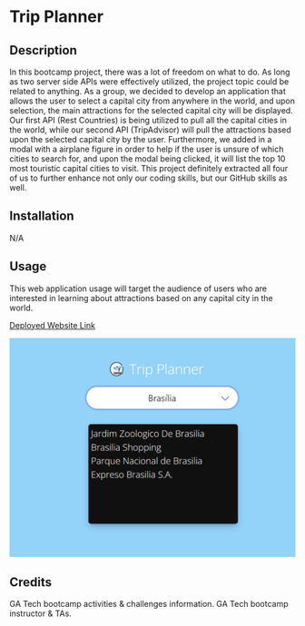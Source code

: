 # Trip Planner

## Description

In this bootcamp project, there was a lot of freedom on what to do. As long as two server side APIs were effectively utilized, the project topic could be related to anything. As a group, we decided to develop an application that allows the user to select a capital city from anywhere in the world, and upon selection, the main attractions for the selected capital city will be displayed. Our first API (Rest Countries) is being utilized to pull all the capital cities in the world, while our second API (TripAdvisor) will pull the attractions based upon the selected capital city by the user. Furthermore, we added in a modal with a airplane figure in order to help if the user is unsure of which cities to search for, and upon the modal being clicked, it will list the top 10 most touristic capital cities to visit. This project definitely extracted all four of us to further enhance not only our coding skills, but our GitHub skills as well.

## Installation

N/A

## Usage

This web application usage will target the audience of users who are interested in learning about attractions based on any capital city in the world. 

<a href="https://github.com/wkerby/trip-planner">Deployed Website Link</a>

![alt text](assets/images/application-screenshot.png)

## Credits

GA Tech bootcamp activities & challenges information.
GA Tech bootcamp instructor & TAs.
